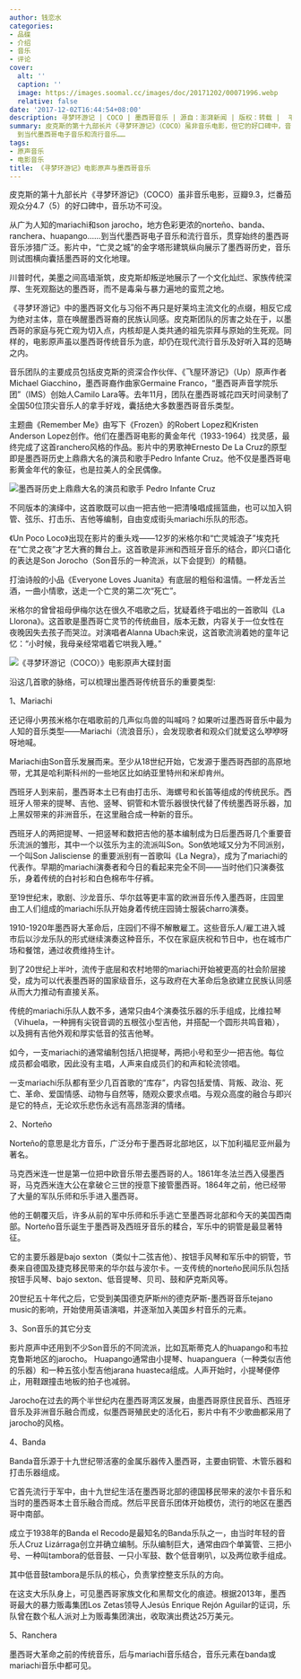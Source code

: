 ```yaml
---
author: 钱恋水
categories:
- 品碟
- 介绍
- 音乐
- 评论
cover:
  alt: ''
  caption: ''
  image: https://images.soomal.cc/images/doc/20171202/00071996.webp
  relative: false
date: '2017-12-02T16:44:54+08:00'
description: 寻梦环游记 | COCO | 墨西哥音乐 | 源自：澎湃新闻 | 版权：转载 |  平均/总评分：10.00/70
summary: 皮克斯的第十九部长片《寻梦环游记》（COCO）虽非音乐电影，但它的好口碑中，音乐功不可没。从广为人知的mariachi和son jarocho，地方色彩更浓的norteño、banda、ranchera、huapango
  到当代墨西哥电子音乐和流行音乐……
tags:
- 原声音乐
- 电影音乐
title: 《寻梦环游记》电影原声与墨西哥音乐
---
```


皮克斯的第十九部长片《寻梦环游记》（COCO）虽非音乐电影，豆瓣9.3，烂番茄观众分4.7（5）的好口碑中，音乐功不可没。

从广为人知的mariachi和son jarocho，地方色彩更浓的norteño、banda、ranchera、huapango……到当代墨西哥电子音乐和流行音乐，贯穿始终的墨西哥音乐涉猎广泛。影片中，“亡灵之城”的金字塔形建筑纵向展示了墨西哥历史，音乐则试图横向囊括墨西哥的文化地理。

川普时代，美墨之间高墙渐筑，皮克斯却叛逆地展示了一个文化灿烂、家族传统深厚、生死观豁达的墨西哥，而不是毒枭与暴力遍地的蛮荒之地。

《寻梦环游记》中的墨西哥文化与习俗不再只是好莱坞主流文化的点缀，相反它成为绝对主体，意在唤醒墨西哥裔的民族认同感。皮克斯团队的厉害之处在于，以墨西哥的家庭与死亡观为切入点，内核却是人类共通的祖先崇拜与原始的生死观。同样的，电影原声虽以墨西哥传统音乐为底，却仍在现代流行音乐及好听入耳的范畴之内。

音乐团队的主要成员包括皮克斯的资深合作伙伴、《飞屋环游记》（Up）原声作者Michael Giacchino，墨西哥裔作曲家Germaine Franco，“墨西哥声音学院乐团”（IMS）创始人Camilo Lara等。去年11月，团队在墨西哥城花四天时间录制了全国50位顶尖音乐人的拿手好戏，囊括绝大多数墨西哥音乐类型。

主题曲《Remember Me》由写下《Frozen》的Robert Lopez和Kristen Anderson Lopez创作。他们在墨西哥电影的黄金年代（1933-1964）找灵感，最终完成了这首ranchero风格的作品。影片中的男歌神Ernesto De La Cruz的原型即是墨西哥历史上鼎鼎大名的演员和歌手Pedro Infante Cruz。他不仅是墨西哥电影黄金年代的象征，也是拉美人的全民偶像。

![墨西哥历史上鼎鼎大名的演员和歌手 Pedro Infante Cruz](https://images.soomal.cc/images/doc/20171202/00071995.webp)





不同版本的演绎中，这首歌既可以由一把吉他一把清嗓唱成摇篮曲，也可以加入铜管、弦乐、打击乐、吉他等编制，自由变成街头mariachi乐队的形态。

《Un Poco Loco》出现在影片的重头戏――12岁的米格尔和“亡灵城浪子”埃克托在“亡灵之夜”才艺大赛的舞台上。这首歌是非洲和西班牙音乐的结合，即兴口语化的表达是Son Jorocho（Son音乐的一种流派，以下会提到）的精髓。

打油诗般的小品《Everyone Loves Juanita》有底层的粗俗和温情。一杯龙舌兰酒，一曲小情歌，送走一个亡灵的第二次“死亡”。

米格尔的曾曾祖母伊梅尔达在很久不唱歌之后，犹疑着终于唱出的一首歌叫《La Llorona》。这首歌是墨西哥亡灵节的传统曲目，版本无数，内容关于一位女性在夜晚因失去孩子而哭泣。对演唱者Alanna Ubach来说，这首歌流淌着她的童年记忆：“小时候，我母亲经常唱着它哄我入睡。”

![《寻梦环游记（COCO）》电影原声大碟封面](https://images.soomal.cc/images/doc/20171202/00071996.webp)





沿这几首歌的脉络，可以梳理出墨西哥传统音乐的重要类型:

1、Mariachi

还记得小男孩米格尔在唱歌前的几声似鸟兽的叫喊吗？如果听过墨西哥音乐中最为人知的音乐类型――Mariachi（流浪音乐），会发现歌者和观众们就爱这么咿咿呀呀地喊。

Mariachi由Son音乐发展而来。至少从18世纪开始，它发源于墨西哥西部的高原地带，尤其是哈利斯科州的一些地区比如纳亚里特州和米却肯州。

西班牙人到来前，墨西哥本土已有由打击乐、海螺号和长笛等组成的传统民乐。西班牙人带来的提琴、吉他、竖琴、铜管和木管乐器很快代替了传统墨西哥乐器，加上黑奴带来的非洲音乐，在这里融合成一种新的音乐。

西班牙人的两把提琴、一把竖琴和数把吉他的基本编制成为日后墨西哥几个重要音乐流派的雏形，其中一个以弦乐为主的流派叫Son。Son依地域又分为不同派别，一个叫Son Jalisciense 的重要派别有一首歌叫《La Negra》，成为了mariachi的代表作。早期的mariachi演奏者和今日的看起来完全不同――当时他们只演奏弦乐，身着传统的白衬衫和白色棉布牛仔裤。

至19世纪末，歌剧、沙龙音乐、华尔兹等更丰富的欧洲音乐传入墨西哥，庄园里由工人们组成的mariachi乐队开始身着传统庄园骑士服装charro演奏。

1910-1920年墨西哥大革命后，庄园们不得不解散雇工。这些音乐人/雇工进入城市后以沙龙乐队的形式继续演奏这种音乐，不仅在家庭庆祝和节日中，也在城市广场和餐馆，通过收费维持生计。

到了20世纪上半叶，流传于底层和农村地带的mariachi开始被更高的社会阶层接受，成为可以代表墨西哥的国家级音乐，这与政府在大革命后急欲建立民族认同感从而大力推动有直接关系。

传统的mariachi乐队人数不多，通常只由4个演奏弦乐器的乐手组成，比维拉琴（Vihuela，一种拥有尖锐音调的五根弦小型吉他，并搭配一个圆形共鸣音箱），以及拥有吉他外观和厚实低音的弦吉他琴。

如今，一支mariachi的通常编制包括八把提琴，两把小号和至少一把吉他。每位成员都会唱歌，因此没有主唱，人声来自成员们的和声和轮流领唱。

一支mariachi乐队都有至少几百首歌的“库存”，内容包括爱情、背叛、政治、死亡、革命、爱国情感、动物与自然等，随观众要求点唱。与观众高度的融合与即兴是它的特点，无论欢乐悲伤永远有高昂澎湃的情绪。

2、Norteño

Norteño的意思是北方音乐，广泛分布于墨西哥北部地区，以下加利福尼亚州最为著名。

马克西米连一世是第一位把中欧音乐带去墨西哥的人。1861年冬法兰西入侵墨西哥，马克西米连大公在拿破仑三世的授意下接管墨西哥。1864年之前，他已经带了大量的军队乐师和乐手进入墨西哥。

他的王朝覆灭后，许多从前的军中乐师和乐手逃亡至墨西哥北部和今天的美国西南部。Norteño音乐诞生于墨西哥及西班牙音乐的糅合，军乐中的铜管是最显著特征。

它的主要乐器是bajo sexton（类似十二弦吉他）、按钮手风琴和军乐中的铜管，节奏来自德国及捷克移民带来的华尔兹与波尔卡。一支传统的norteño民间乐队包括按钮手风琴、bajo sexton、低音提琴、贝司、鼓和萨克斯风等。

20世纪五十年代之后，它受到美国德克萨斯州的德克萨斯-墨西哥音乐tejano music的影响，开始使用英语演唱，并逐渐加入美国乡村音乐的元素。

3、Son音乐的其它分支

影片原声中还用到不少Son音乐的不同流派，比如瓦斯蒂克人的huapango和韦拉克鲁斯地区的jarocho。
Huapango通常由小提琴、huapanguera（一种类似吉他的乐器）和一种五弦小型吉他jarana huasteca组成。人声开始时，小提琴便停止，用鞋跟撞击地板的拍子也减弱。

Jarocho在过去的两个半世纪内在墨西哥湾区发展，由墨西哥原住民音乐、西班牙音乐及非洲音乐融合而成，似墨西哥殖民史的活化石，影片中有不少歌曲都采用了jarocho的风格。

4、Banda

Banda音乐源于十九世纪带活塞的金属乐器传入墨西哥，主要由铜管、木管乐器和打击乐器组成。

它首先流行于军中，由十九世纪生活在墨西哥北部的德国移民带来的波尔卡音乐和当时的墨西哥本土音乐融合而成。然后平民音乐团体开始模仿，流行的地区在墨西哥中南部。

成立于1938年的Banda el Recodo是最知名的Banda乐队之一，由当时年轻的音乐人Cruz Lizárraga创立并确立编制。乐队编制巨大，通常由四个单簧管、三把小号、一种叫tambora的低音鼓、一只小军鼓、数个低音喇叭，以及两位歌手组成。

其中低音鼓tambora是乐队的核心，负责掌控整支乐队的方向。

在这支大乐队身上，可见墨西哥家族文化和黑帮文化的痕迹。根据2013年，墨西哥最大的暴力贩毒集团Los Zetas领导人Jesús Enrique Rejón Aguilar的证词，乐队曾在数个私人派对上为贩毒集团演出，收取演出费达25万美元。

5、Ranchera

墨西哥大革命之前的传统音乐，后与mariachi音乐结合，音乐元素在banda或mariachi音乐中都可见。